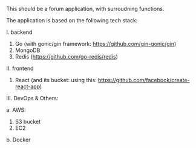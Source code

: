 This should be a forum application, with surroudning functions.



The application is based on the following tech stack:

I. backend

1. Go (with gonic/gin framework: https://github.com/gin-gonic/gin)
2. MongoDB 
3. Redis (https://github.com/go-redis/redis)

II. frontend

1. React (and its bucket: using this: https://github.com/facebook/create-react-app)

III. DevOps & Others:

a. AWS: 

1. S3 bucket
2. EC2

b. Docker

